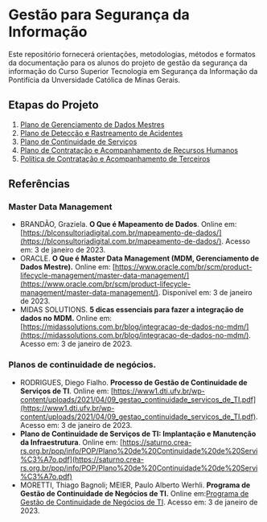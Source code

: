 # Gestão para Segurança da Informação
Este repositório fornecerá orientações, metodologias, métodos e formatos da documentação para os alunos do projeto de gestão da segurança da informação do Curso Superior Tecnologia em Segurança da Informação da Pontifícia da Unversidade Católica de Minas Gerais. 

## Etapas do Projeto 
1. [Plano de Gerenciamento de Dados Mestres](1-gereciamento-de-dados-mestres.md)
2. [Plano de Detecção e Rastreamento de Acidentes](2-deteccao-e-rastreamento-de-acidentes.md)
3. [Plano de Continuidade de Serviços](3-continuidade-de-servicos.md)
4. [Plano de Contratação e Acompanhamento de Recursos Humanos](4-contracao-acompanhamento-de-rh.md)
5. [Política de Contratação e Acompanhamento de Terceiros](5-politica-de-contratacao-acompanhamento-de-terceiros.md)

## Referências

### Master Data Management
* BRANDÃO, Graziela. **O Que é Mapeamento de Dados**. Online em: [https://blconsultoriadigital.com.br/mapeamento-de-dados/](https://blconsultoriadigital.com.br/mapeamento-de-dados/). Acesso em: 3 de janeiro de 2023.
* ORACLE. **O Que é Master Data Management (MDM, Gerenciamento de Dados Mestre).** Online em: [https://www.oracle.com/br/scm/product-lifecycle-management/master-data-management/](https://www.oracle.com/br/scm/product-lifecycle-management/master-data-management/). Disponível em: 3 de janeiro de 2023.
* MIDAS SOLUTIONS. **5 dicas essenciais para fazer a integração de dados no MDM.** Online em: [https://midassolutions.com.br/blog/integracao-de-dados-no-mdm/](https://midassolutions.com.br/blog/integracao-de-dados-no-mdm/). Acesso em: 3 de janeiro de 2023.

### Planos de continuidade de negócios.
* RODRIGUES, Diego Fialho. **Processo de Gestão de Continuidade de Serviços de TI**. Online em: [https://www1.dti.ufv.br/wp-content/uploads/2021/04/09_gestao_continuidade_servicos_de_TI.pdf](https://www1.dti.ufv.br/wp-content/uploads/2021/04/09_gestao_continuidade_servicos_de_TI.pdf). Acesso em: 3 de janeiro de 2023.
* **Plano de Continuidade de Serviços de TI: Implantação e Manutenção da Infraestrutura**. Online em: [https://saturno.crea-rs.org.br/pop/info/POP/Plano%20de%20Continuidade%20de%20Servi%C3%A7o.pdf](https://saturno.crea-rs.org.br/pop/info/POP/Plano%20de%20Continuidade%20de%20Servi%C3%A7o.pdf)
* MORETTI, Thiago Bagnoli; MEIER, Paulo Alberto Werhli. **Programa de Gestão de Continuidade de Negócios de TI.** Online em:[Programa de Gestão de Continuidade de Negócios de TI](https://www.updi.net/docs/pcn.pdf). Acesso em: 3 de janeiro de 2023.